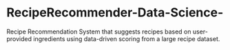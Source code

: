 # RecipeRecommender-Data-Science-
Recipe Recommendation System that suggests recipes based on user-provided ingredients using data-driven scoring from a large recipe dataset.

